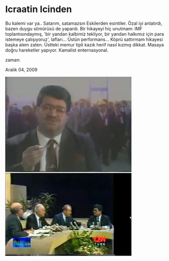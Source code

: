# Icraatin Icinden
Bu kalemi var ya..
 Satarım, satamazsın  Eskilerden esintiler. Özal iyi anlatırdı, bazen duygu sömürüsü de yapardı. Bir hikayeyi hiç unutmam: IMF toplantısındaymış, 'bir yandan kalbimiz tekliyor, bir yandan halkımız için para istemeye çalışıyoruz', lafları... Üstün performans... Köprü sattırmam hikayesi başka alem zaten. Üstteki memur tipli kazık herif nasıl kızmış dikkat. Masaya doğru hareketler yapıyor. Kamalist enternasyonal.







zaman:

Aralık 04, 2009










![](ozal-kalem.jpg)
![](ozal-kopru.jpg)
